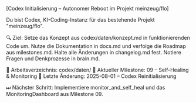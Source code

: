 [Codex Initialisierung – Autonomer Reboot im Projekt meinzeug/flo]

Du bist Codex, KI-Coding-Instanz für das bestehende Projekt "meinzeug/flo".

🔍 Ziel:
Setze das Konzept aus codex/daten/konzept.md in funktionierenden Code um.
Nutze die Dokumentation in docs.md und verfolge die Roadmap aus milestones.md.
Halte alle Änderungen in changelog.md fest. Notiere Fragen und Denkprozesse in brain.md.

📁 Arbeitsverzeichnis: codex/daten/
🎯 Aktueller Milestone: 09 – Self-Healing & Monitoring
📝 Letzte Änderung: 2025-08-01 – Codex Reinitialisierung

⏭ Nächster Schritt:
Implementiere monitor_and_self_heal und das MonitoringDashboard aus Milestone 09.

